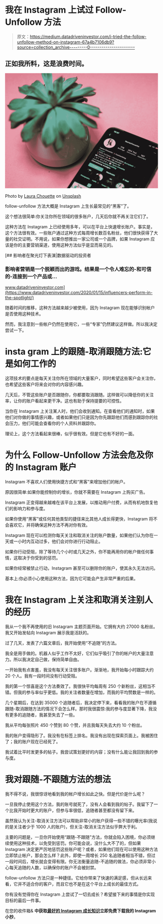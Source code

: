 # 我在 Instagram 上试过 Follow-Unfollow 方法

> 原文：<https://medium.datadriveninvestor.com/i-tried-the-follow-unfollow-method-on-instagram-67a4b7106db9?source=collection_archive---------0----------------------->

## 正如我所料，这是浪费时间。

![](img/ba55db8aaaa375f80441baae331a626b.png)

Photo by [Laura Chouette](https://unsplash.com/@laurachouette?utm_source=medium&utm_medium=referral) on [Unsplash](https://unsplash.com?utm_source=medium&utm_medium=referral)

follow-unfollow 方法大概是 Instagram 上生长最常见的“黑客”了。

这个想法很简单:你关注你所在领域的很多账户，几天后你就不再关注它们了。

这种方法在 Instagram 上已经使用多年，可以在平台上快速增长账户。事实是，这个方法很有效。一些账户通过这种方式每周增长数百名粉丝，他们很快获得了大量的社交证明。不用说，如果你想推出一家公司或一个品牌，如果 Instagram 应该是你的主要营销渠道，使用这种方法似乎是显而易见的。

[](https://www.datadriveninvestor.com/2020/01/15/influencers-perform-in-the-spotlight/) [## 影响者在聚光灯下表演|数据驱动的投资者

### 影响者营销是一个脱颖而出的游戏。结果是一个令人难忘的-和可信的-连接到一个产品或…

www.datadriveninvestor.com](https://www.datadriveninvestor.com/2020/01/15/influencers-perform-in-the-spotlight/) 

随着时间的推移，这种方法越来越少被使用，因为 Instagram 现在能够识别帐户是否使用这种技术。

然而，我注意到一些帐户仍然在使用它，一些“专家”仍然建议这样做。所以我决定尝试一下。

# **insta gram 上的跟随-取消跟随方法:它是如何工作的**

这项技术的要点是每天关注你所在领域的大量客户，同时希望这些客户会关注你，也希望这些客户将来会对你的内容感兴趣。

几天后，不管这些账户是否跟随你，你都要取消跟随。这样做可以降低你的关注率，让你的账户看起来更干净。这也有助于保持提要的可控性。

当你在 Instagram 上关注某人时，他们会收到通知。在查看他们的通知时，如果他们对你做的事情感兴趣，或者如果他们只是因为你先跟踪他们而感到跟踪你的社会压力，他们可能会查看你的个人资料并跟踪你。

理论上，这个方法看起来很棒，似乎很有效。但是它也有不好的一面。

# **为什么 Follow-Unfollow 方法会危及你的 Instagram 账户**

Instagram 不喜欢人们使用快捷方式和“黑客”来增加他们的帐户。

原因很简单:如果你能控制你的增长，你就不需要在 Instagram 上购买广告。

Instagram 正变得越来越难在该平台上发展，以推动用户付费，从而有机地恢复他们的影响力和参与度。

如果你使用“黑客”或任何其他类型的捷径来比其他人成长得更快，Instagram 将不会喜欢它，并将确保这种方法不再对你有效。

Instagram 现在可以检测你每天关注和取消关注的账户数量，如果他们认为你在一天或一小时内互动过多，他们会对你进行行动阻止。

如果你行动受阻，除了等待几个小时或几天之外，你不能再用你的帐户做任何事情，这取决于你受到的惩罚。

如果你经常被禁止行动，Instagram 甚至可以删除你的账户，使其永久无法访问。

基本上:你必须小心使用这种方法，因为它可能会产生非常严重的后果。

# **我在 Instagram 上关注和取消关注别人的经历**

我从一个我不再使用的旧 Instagram 主题页面开始。它拥有大约 27000 名粉丝。我又开始发帖向 Instagram 展示我是活跃的。

过了几天，发表了六篇文章后，我开始使用“不追随”的方法。

我全是用手做的。机器人似乎工作不太好，它们似乎吸引了你的帐户的大量注意力。所以我决定自己做，保持简单自由。

一开始我有点害羞，我没有每天关注很多账户。渐渐地，我开始每小时跟踪大约 20 个人。我有一段时间没有行动受阻。

我的第一个惊喜是这个方法奏效了。我很快平均每周有 250 个新粉丝，这相当不错。但我的参与率似乎更低。我的关注者数量在增加，而我的平均赞数是一样的。

几个星期后，在达到 35000 个追随者后，我决定停下来，看看我的账户在不遵循跟随-取消跟随方法的情况下会怎么样。那时我很震惊:我的参与度显著下降，我没有更多的追随者，我甚至失去了一些。

我从平均每张照片 450 个赞到 80 个赞，并且我每天失去大约 10 个粉丝。

我的账户变得隐形了。我没有在标签上排名。我没有出现在探索页面上。我被困住了；我的账户现在已经死了。

我试着比平时发更多的帖子。我尝试策划更好的内容；没有什么能让我回到我的参与度。

# **我对跟随-不跟随方法的想法**

我不得不说，我很惊讶地看到我的帐户增长如此之快。但是代价是什么呢？

一旦我停止使用这个方法，我的账号就死了，没有人会看到我的帖子。我留下了一个比我开始时更大的账户，但参与率很低，追随者甚至都没有留下来。

虽然我认为关注-取消关注方法可以帮助非常小的账户获得一些不错的曝光率(我说的是关注者少于 1000 人的账户)，但关注-取消关注方法似乎弊大于利。

主要的问题是，一旦你开始使用“跟随-不跟随”方法，你就会陷入困境，你必须继续使用这种技术，以免受到惩罚。你可能会说，没什么大不了的，但如果 Instagram 决定更严厉地惩罚这些账户呢？或者，如果他们现在可以使用这种方法立即禁止帐户，那会怎么样？此外，即使一周增长 250 名追随者相当不错，但过一段时间后，增长就会变得有限。你无法衡量追随-不追随的做法，你必须非常小心每天追随的人数，以确保你的账户不会被封禁。

follow-unfollow 方法只是一种捷径。它给你带来了快速的满足感，但从长远来看，它并不适合你的客户，而且它也不是在这个平台上成长的最佳方式。

你有没有觉得你在 Instagram 上尝试了一切去成长？希望接下来的事情是你实现目标的最后一件事。

在您的收件箱& **中获取[最好的 Instagram 成长知识](https://charlestumiottojackson.ck.page/regularmedium)立即免费下载我的 Instagram 小抄**。